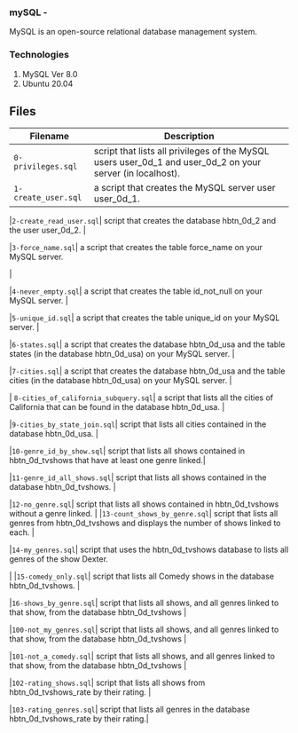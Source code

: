 ### mySQL -  
   MySQL is an open-source relational database management system.


   ### Technologies

   1. MySQL Ver 8.0
   2. Ubuntu 20.04


## Files
| Filename | Description |
| -------- | ----------- |
| `0-privileges.sql` | script that lists all privileges of the MySQL users user_0d_1 and user_0d_2 on your server (in localhost).|
| `1-create_user.sql` |  a script that creates the MySQL server user user_0d_1. |

|`2-create_read_user.sql`| script that creates the database hbtn_0d_2 and the user user_0d_2. |


|`3-force_name.sql`| a script that creates the table force_name on your MySQL server.

|


|`4-never_empty.sql`| a script that creates the table id_not_null on your MySQL server. |


|`5-unique_id.sql`| a script that creates the table unique_id on your MySQL server. |


|`6-states.sql`| a script that creates the database hbtn_0d_usa and the table states (in the database hbtn_0d_usa) on your MySQL server. |


|`7-cities.sql`| a script that creates the database hbtn_0d_usa and the table cities (in the database hbtn_0d_usa) on your MySQL server. |


|
`8-cities_of_california_subquery.sql`|  a script that lists all the cities of California that can be found in the database hbtn_0d_usa.
 |

|`9-cities_by_state_join.sql`|  script that lists all cities contained in the database hbtn_0d_usa. |

|`10-genre_id_by_show.sql`| script that lists all shows contained in hbtn_0d_tvshows that have at least one genre linked.|

|`11-genre_id_all_shows.sql`| script that lists all shows contained in the database hbtn_0d_tvshows. |

|`12-no_genre.sql`|  script that lists all shows contained in hbtn_0d_tvshows without a genre linked. |
|`13-count_shows_by_genre.sql`| script that lists all genres from hbtn_0d_tvshows and displays the number of shows linked to each. |

|`14-my_genres.sql`| script that uses the hbtn_0d_tvshows database to lists all genres of the show Dexter.

 |
|`15-comedy_only.sql`|  script that lists all Comedy shows in the database hbtn_0d_tvshows. |

|`16-shows_by_genre.sql`|  script that lists all shows, and all genres linked to that show, from the database hbtn_0d_tvshows |

|`100-not_my_genres.sql`|  script that lists all shows, and all genres linked to that show, from the database hbtn_0d_tvshows |

|`101-not_a_comedy.sql`|  script that lists all shows, and all genres linked to that show, from the database hbtn_0d_tvshows |

|`102-rating_shows.sql`| script that lists all shows from hbtn_0d_tvshows_rate by their rating. |

|`103-rating_genres.sql`| script that lists all genres in the database hbtn_0d_tvshows_rate by their rating.|